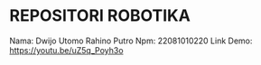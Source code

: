 # REPOSITORI ROBOTIKA
Nama: Dwijo Utomo Rahino Putro
Npm: 22081010220
Link Demo: https://youtu.be/uZ5q_Poyh3o
